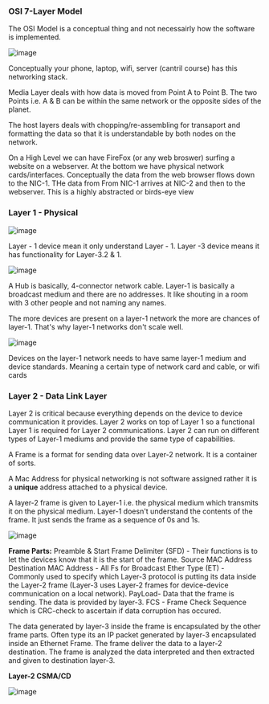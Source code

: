 ### OSI 7-Layer Model
The OSI Model is a conceptual thing and not necessairly how the software is implemented.

![image](https://user-images.githubusercontent.com/33827177/148154704-d38c9228-deff-423c-8827-ef193c275202.png)

Conceptually your phone, laptop, wifi, server (cantril course) has this networking stack.

Media Layer deals with how data is moved from Point A to Point B. The two Points i.e. A & B can be within the same network or the opposite sides of the planet.

The host layers deals with chopping/re-assembling for transaport and formatting the data so that it is understandable by both nodes on the network.

On a High Level we can have FireFox (or any web broswer) surfing a website on a webserver. At the bottom we have physical network cards/interfaces. Conceptually the data from the
web browser flows down to the NIC-1. THe data from From NIC-1 arrives at NIC-2 and then to the webserver. This is a highly abstracted or birds-eye view

### Layer 1 - Physical

![image](https://user-images.githubusercontent.com/33827177/148157898-10804688-32c5-4857-837e-08aaff20a5ad.png)

Layer - 1 device mean it only understand Layer - 1. Layer -3 device means it has functionality for Layer-3.2 & 1.

![image](https://user-images.githubusercontent.com/33827177/148158294-62da5ed6-fa5d-402b-afba-beb8173e155d.png)

A Hub is basically, 4-connector network cable. Layer-1 is basically a broadcast medium and there are no addresses.
It like shouting in a room with 3 other people and not naming any names.

The more devices are present on a layer-1 network the more are chances of layer-1. That's why layer-1 networks don't
scale well.

![image](https://user-images.githubusercontent.com/33827177/148158499-b116655f-aba0-4f2a-bd71-08746af4f6a0.png)

Devices on the layer-1 network needs to have same layer-1 medium and device standards. Meaning a certain type of network
card and cable, or wifi cards

### Layer 2 - Data Link Layer
Layer 2 is critical because everything depends on the device to device communication it provides. Layer 2 works on top of Layer 1 so a functional Layer 1 is required for Layer 2
communications. Layer 2 can run on different types of Layer-1 mediums and provide the same type of capabilities.

A Frame is a format for sending data over Layer-2 network. It is a container of sorts.

A Mac Address for physical networking is not software assigned rather it is a **unique** address attached to a physical device.

A layer-2 frame is given to Layer-1 i.e. the physical medium which transmits it on the physical medium. Layer-1 doesn't understand the contents of the frame. It just sends the
frame as a sequence of 0s and 1s.

![image](https://user-images.githubusercontent.com/33827177/148160004-2b8afa62-794b-4311-87a1-bfc68693df16.png)

**Frame Parts:**
Preamble & Start Frame Delimiter (SFD) - Their functions is to let the devices know that it is the start of the frame.
Source MAC Address
Destination MAC Address - All Fs for Broadcast
Ether Type (ET) - Commonly used to specify which Layer-3 protocol is putting its data inside the Layer-2 frame (Layer-3 uses Layer-2 frames for device-device communication on a local network).
PayLoad- Data that the frame is sending. The data is provided by layer-3. 
FCS - Frame Check Sequence which is CRC-check to ascertain if data corruption has occured.

The data generated by layer-3 inside the frame is encapsulated by the other frame parts. Often type its an IP packet generated by layer-3 encapsulated inside an Ethernet Frame. The frame deliver the data to a layer-2 destination. The frame is analyzed the data interpreted and then extracted and given to destination layer-3.

**Layer-2 CSMA/CD**

![image](https://user-images.githubusercontent.com/33827177/148160200-db157a3f-5ff1-493a-ba16-fe074f8537d0.png)







